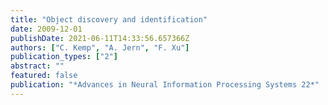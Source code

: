 ```yaml
---
title: "Object discovery and identification"
date: 2009-12-01
publishDate: 2021-06-11T14:33:56.657366Z
authors: ["C. Kemp", "A. Jern", "F. Xu"]
publication_types: ["2"]
abstract: ""
featured: false
publication: "*Advances in Neural Information Processing Systems 22*"
---
```


